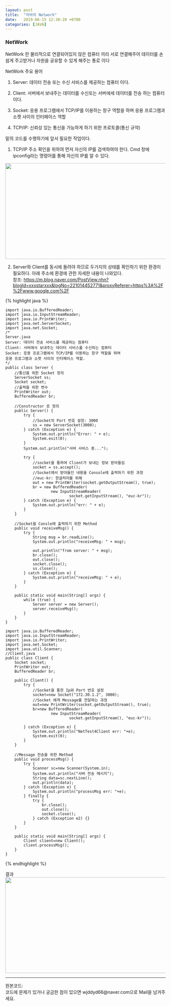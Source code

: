 ```yaml
---
layout: post
title:  "자바의 Network"
date:   2019-06-15 12:30:20 +0700
categories: [JAVA]
---
```


###  NetWork

NetWork 란 물리적으로 연결되어있지 않은 컴퓨터 끼리 서로 연결해주어 데이터를 손쉽게 주고받거나 자원을 공유할 수 있게 해주는 통로 이다  

NetWork 주요 용어
1. Server: 데이터 전송 또는 수신 서비스를 제공하는 컴퓨터 이다.

2. Client: 서버에서 보내주는 데이터를 수신또는 서버에세 데이터를 전송 하는 컴퓨터 이다.

3. Socket: 응용 프로그램에서 TCP/IP를 이용하는 창구 역할을 하며 응용 프로그램과 소켓 사이의 인터페이스 역할

4. TCP/IP: 신뢰성 있는 통신을 가능하게 하기 위한 프로토콜(통신 규약)  

   

밑의 코드를 수행하기에 앞서 필요한 작업이다.  
1. TCP/IP 주소 확인을 위하여 먼저 자신의 IP를 검색하여야 한다. Cmd 창에 ipconfig라는 명령어를 통해 자신의 IP를 알 수 있다.

<img src="https://raw.githubusercontent.com/wjddyd66/wjddyd66.github.io/master/static/img/Java/IpCheck.PNG" height="300" width="600" />

2. Server와 Client를 동시에 돌려야 하므로 두가지의 상태를 확인하기 위한 환경이 필요하다. 아래 주소에 환경에 관한 자세한 내용이 나와있다.  
  참조: <https://m.blog.naver.com/PostView.nhn?blogId=xxxstarxxx&logNo=221014452771&proxyReferer=https%3A%2F%2Fwww.google.com%2F><br>

  


{% highlight java %}

	import java.io.BufferedReader;
	import java.io.InputStreamReader;
	import java.io.PrintWriter;
	import java.net.ServerSocket;
	import java.net.Socket;
	/*
	Server.java
	Server: 데이터 전송 서비스를 제공하는 컴퓨터
	Client: 서버에서 보내주는 데이터 서비스를 수신하는 컴퓨터
	Socket: 응용 프로그램에서 TCP/IP를 이용하는 창구 역할을 하며 
	응용 프로그램과 소켓 사이의 인터페이스 역할. 
	*/
	public class Server {
		//통신을 위한 Socket 정의
		ServerSocket ss;
		Socket socket;
		//출력을 위한 변수
		PrintWriter out;
		BufferedReader br;
	
		//Constructor 로 정의
		public Server() {
			try {
				//Socket의 Port 번호 설정: 3000
				ss = new ServerSocket(3000);
			} catch (Exception e) {
				System.out.println("Error: " + e);
				System.exit(0);
			}
			System.out.println("서버 서비스 중...");
	
			try {
				//socket을 통하여 Client가 보내는 정보 받아들임
				socket = ss.accept();
				//Socket에서 받아들인 내용을 Console에 출력하기 위한 과정
				//euc-kr: 한글처리를 위해
				out = new PrintWriter(socket.getOutputStream(), true);
				br = new BufferedReader(
						new InputStreamReader(
								socket.getInputStream(), "euc-kr"));
			} catch (Exception e) {
				System.out.println("err: " + e);
			}
		}
	
		//Socket을 Consle에 출력하기 위한 Method
		public void receiveMsg() {
			try {
				String msg = br.readLine();
				System.out.println("receiveMsg: " + msg);
	
				out.println("from server: " + msg);
				br.close();
				out.close();
				socket.close();
				ss.close();
			} catch (Exception e) {
				System.out.println("receiveMsg: " + e);
			}
		}
	
		public static void main(String[] args) {
			while (true) {
				Server server = new Server();
				server.receiveMsg();
			}
		}
	}
	
	import java.io.BufferedReader;
	import java.io.InputStreamReader;
	import java.io.PrintWriter;
	import java.net.Socket;
	import java.util.Scanner;
	//Client.java
	public class Client {
		Socket socket;
		PrintWriter out;
		BufferedReader br;
		
		public Client() {
			try {
				//Socket을 통한 Ip와 Port 번호 설정
				socket=new Socket("172.30.1.2", 3000);
				//Socket 에게 Message를 전달하는 과정
				out=new PrintWriter(socket.getOutputStream(), true);
				br=new BufferedReader(
						new InputStreamReader(
								socket.getInputStream(), "euc-kr"));
			
			} catch (Exception e) {
				System.out.println("NetTest4Client err: "+e);
				System.exit(0);
			}
		}
		
		//Message 전송을 위한 Method
		public void processMsg() {
			try {
				Scanner sc=new Scanner(System.in);
				System.out.println("서버 전송 메시지");
				String data=sc.nextLine();
				out.println(data);
			} catch (Exception e) {
				System.out.println("processMsg err: "+e);
			} finally {
				try {
					br.close();
					out.close();
					socket.close();
				} catch (Exception e2) {}
			}
		}
	
		public static void main(String[] args) {
			Client client=new Client();
			client.processMsg();
		}
	}
	

{% endhighlight %}  

결과  
<img src="https://raw.githubusercontent.com/wjddyd66/wjddyd66.github.io/master/static/img/Java/NetWork.PNG" height="300" width="600" />

<hr>
원본코드: <https://github.com/wjddyd66/JAVA/tree/master/Network><br>
코드에 문제가 있거나 궁금한 점이 있으면 wjddyd66@naver.com으로  Mail을 남겨주세요.